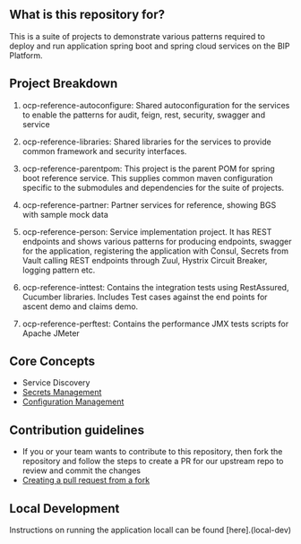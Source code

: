 
## What is this repository for? ##

This is a suite of projects to demonstrate various patterns required to deploy and run application spring boot and spring cloud services on the BIP Platform.  

## Project Breakdown ##

1. ocp-reference-autoconfigure: Shared autoconfiguration for the services to enable the patterns for audit, feign, rest, security, swagger and service 

1. ocp-reference-libraries: Shared libraries for the services to provide common framework and security interfaces. 

1. ocp-reference-parentpom: This project is the parent POM for spring boot reference service. This supplies common maven configuration specific to the submodules and dependencies for the suite of projects.

1. ocp-reference-partner: Partner services for reference, showing BGS with sample mock data

1. ocp-reference-person: Service implementation project.  It has REST endpoints and shows various patterns for producing endpoints, swagger for the application, registering the application with Consul, Secrets from Vault calling REST endpoints through Zuul, Hystrix Circuit Breaker, logging pattern etc.

1. ocp-reference-inttest: Contains the integration tests using RestAssured, Cucumber libraries. Includes Test cases against the end points for ascent demo and claims demo. 

1. ocp-reference-perftest: Contains the performance JMX tests scripts for Apache JMeter

## Core Concepts
* Service Discovery
* [Secrets Management](docs/secrets.md)
* [Configuration Management](docs/config-management.md)

## Contribution guidelines ## 
* If you or your team wants to contribute to this repository, then fork the repository and follow the steps to create a PR for our upstream repo to review and commit the changes
* [Creating a pull request from a fork](https://help.github.com/articles/creating-a-pull-request-from-a-fork/)

## Local Development
Instructions on running the application locall can be found [here].(local-dev)
	
